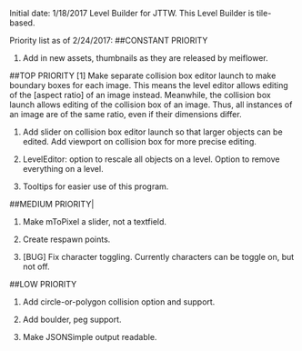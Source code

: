 Initial date: 1/18/2017
Level Builder for JTTW. This Level Builder is tile-based.

Priority list as of 2/24/2017:
##CONSTANT PRIORITY
1. Add in new assets, thumbnails as they are released by meiflower.


##TOP PRIORITY
[1] Make separate collision box editor launch to make boundary boxes for each image. 
This means the level editor allows editing of the [aspect ratio] of an image instead.
Meanwhile, the collision box launch allows editing of the collision box of an image.
Thus, all instances of an image are of the same ratio, even if their dimensions differ.
1. Add slider on collision box editor launch so that larger objects can be edited.
Add viewport on collision box for more precise editing.

2. LevelEditor: option to rescale all objects on a level. 
Option to remove everything on a level.

3. Tooltips for easier use of this program.

##MEDIUM PRIORITY|
1. Make mToPixel a slider, not a textfield. 

2. Create respawn points.

3. [BUG] Fix character toggling. Currently characters can be toggle on, but not off.

##LOW PRIORITY
1. Add circle-or-polygon collision option and support.

2. Add boulder, peg support.

3. Make JSONSimple output readable.
